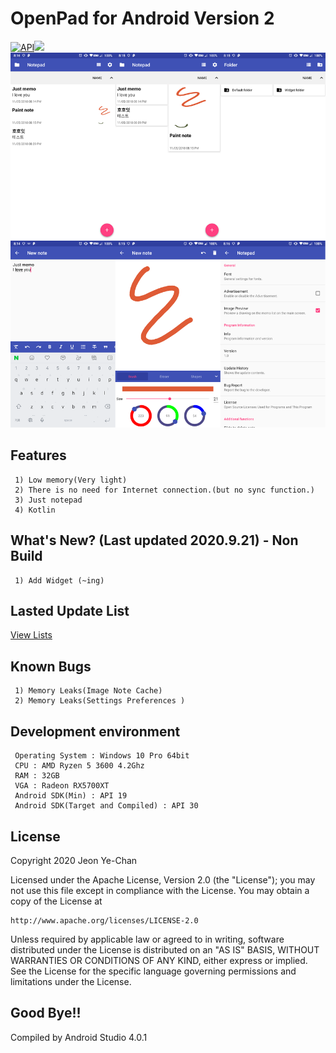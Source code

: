 # OpenPad for Android Version 2
[![API](https://img.shields.io/badge/API-19%2B-brightgreen.svg?style=flat)](https://android-arsenal.com/api?level=19)[![](https://img.shields.io/badge/license-Apache%202-blue.svg)](http://www.apache.org/licenses/LICENSE-2.0)
![homepage](./Preview/image.png)
## Features
```
 1) Low memory(Very light)
 2) There is no need for Internet connection.(but no sync function.)
 3) Just notepad
 4) Kotlin
```
## What's New? (Last updated 2020.9.21) - Non Build
```
 1) Add Widget (~ing)
```
## Lasted Update List
[View Lists](./UPDATE.md)
## Known Bugs
```
 1) Memory Leaks(Image Note Cache)
 2) Memory Leaks(Settings Preferences )
```
## Development environment
```
 Operating System : Windows 10 Pro 64bit
 CPU : AMD Ryzen 5 3600 4.2Ghz
 RAM : 32GB
 VGA : Radeon RX5700XT
 Android SDK(Min) : API 19
 Android SDK(Target and Compiled) : API 30
```
## License
Copyright 2020 Jeon Ye-Chan

Licensed under the Apache License, Version 2.0 (the "License");
you may not use this file except in compliance with the License.
You may obtain a copy of the License at
```
http://www.apache.org/licenses/LICENSE-2.0
```
Unless required by applicable law or agreed to in writing, software
distributed under the License is distributed on an "AS IS" BASIS,
WITHOUT WARRANTIES OR CONDITIONS OF ANY KIND, either express or implied.
See the License for the specific language governing permissions and
limitations under the License.
## Good Bye!!
Compiled by Android Studio 4.0.1